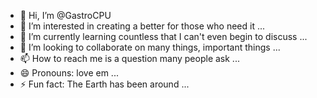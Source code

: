 - 👋 Hi, I’m @GastroCPU
- 👀 I’m interested in creating a better for those who need it ...
- 🌱 I’m currently learning countless that I can't even begin to discuss ...
- 💞️ I’m looking to collaborate on many things, important things ...
- 📫 How to reach me is a question many people ask ...
- 😄 Pronouns: love em ...
- ⚡ Fun fact: The Earth has been around ...

<!---
GastroCPU/GastroCPU is a ✨ special ✨ repository because its `README.md` (this file) appears on your GitHub profile.
You can click the Preview link to take a look at your changes.
--->
